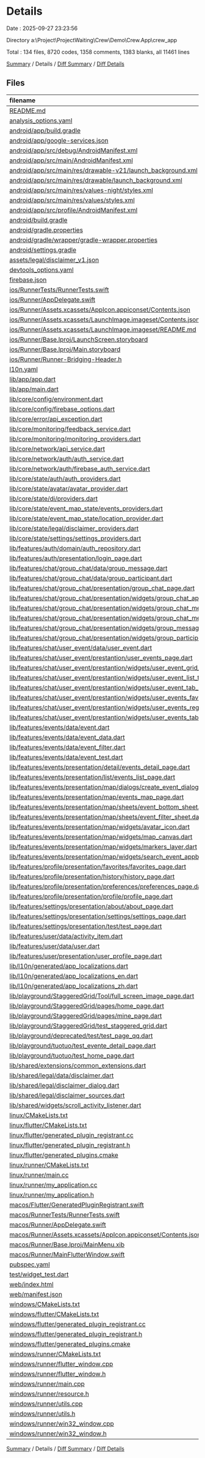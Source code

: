# Details

Date : 2025-09-27 23:23:56

Directory a:\\Project\\ProjectWaiting\\Crew\\Demo\\Crew.App\\crew_app

Total : 134 files,  8720 codes, 1358 comments, 1383 blanks, all 11461 lines

[Summary](results.md) / Details / [Diff Summary](diff.md) / [Diff Details](diff-details.md)

## Files
| filename | language | code | comment | blank | total |
| :--- | :--- | ---: | ---: | ---: | ---: |
| [README.md](/README.md) | Markdown | 1 | 0 | 3 | 4 |
| [analysis\_options.yaml](/analysis_options.yaml) | YAML | 3 | 22 | 4 | 29 |
| [android/app/build.gradle](/android/app/build.gradle) | Groovy | 40 | 16 | 9 | 65 |
| [android/app/google-services.json](/android/app/google-services.json) | JSON | 62 | 0 | 0 | 62 |
| [android/app/src/debug/AndroidManifest.xml](/android/app/src/debug/AndroidManifest.xml) | XML | 6 | 5 | 1 | 12 |
| [android/app/src/main/AndroidManifest.xml](/android/app/src/main/AndroidManifest.xml) | XML | 34 | 11 | 1 | 46 |
| [android/app/src/main/res/drawable-v21/launch\_background.xml](/android/app/src/main/res/drawable-v21/launch_background.xml) | XML | 4 | 7 | 2 | 13 |
| [android/app/src/main/res/drawable/launch\_background.xml](/android/app/src/main/res/drawable/launch_background.xml) | XML | 4 | 7 | 2 | 13 |
| [android/app/src/main/res/values-night/styles.xml](/android/app/src/main/res/values-night/styles.xml) | XML | 9 | 9 | 1 | 19 |
| [android/app/src/main/res/values/styles.xml](/android/app/src/main/res/values/styles.xml) | XML | 9 | 9 | 1 | 19 |
| [android/app/src/profile/AndroidManifest.xml](/android/app/src/profile/AndroidManifest.xml) | XML | 6 | 5 | 1 | 12 |
| [android/build.gradle](/android/build.gradle) | Groovy | 16 | 0 | 3 | 19 |
| [android/gradle.properties](/android/gradle.properties) | Properties | 3 | 0 | 1 | 4 |
| [android/gradle/wrapper/gradle-wrapper.properties](/android/gradle/wrapper/gradle-wrapper.properties) | Properties | 5 | 0 | 1 | 6 |
| [android/settings.gradle](/android/settings.gradle) | Groovy | 23 | 3 | 5 | 31 |
| [assets/legal/disclaimer\_v1.json](/assets/legal/disclaimer_v1.json) | JSON | 6 | 0 | 1 | 7 |
| [devtools\_options.yaml](/devtools_options.yaml) | YAML | 3 | 0 | 1 | 4 |
| [firebase.json](/firebase.json) | JSON | 1 | 0 | 0 | 1 |
| [ios/RunnerTests/RunnerTests.swift](/ios/RunnerTests/RunnerTests.swift) | Swift | 7 | 2 | 4 | 13 |
| [ios/Runner/AppDelegate.swift](/ios/Runner/AppDelegate.swift) | Swift | 12 | 0 | 2 | 14 |
| [ios/Runner/Assets.xcassets/AppIcon.appiconset/Contents.json](/ios/Runner/Assets.xcassets/AppIcon.appiconset/Contents.json) | JSON | 1 | 0 | 0 | 1 |
| [ios/Runner/Assets.xcassets/LaunchImage.imageset/Contents.json](/ios/Runner/Assets.xcassets/LaunchImage.imageset/Contents.json) | JSON | 23 | 0 | 1 | 24 |
| [ios/Runner/Assets.xcassets/LaunchImage.imageset/README.md](/ios/Runner/Assets.xcassets/LaunchImage.imageset/README.md) | Markdown | 3 | 0 | 2 | 5 |
| [ios/Runner/Base.lproj/LaunchScreen.storyboard](/ios/Runner/Base.lproj/LaunchScreen.storyboard) | XML | 36 | 1 | 1 | 38 |
| [ios/Runner/Base.lproj/Main.storyboard](/ios/Runner/Base.lproj/Main.storyboard) | XML | 25 | 1 | 1 | 27 |
| [ios/Runner/Runner-Bridging-Header.h](/ios/Runner/Runner-Bridging-Header.h) | C++ | 1 | 0 | 1 | 2 |
| [l10n.yaml](/l10n.yaml) | YAML | 4 | 0 | 0 | 4 |
| [lib/app/app.dart](/lib/app/app.dart) | Dart | 253 | 1 | 17 | 271 |
| [lib/app/main.dart](/lib/app/main.dart) | Dart | 140 | 47 | 27 | 214 |
| [lib/core/config/environment.dart](/lib/core/config/environment.dart) | Dart | 8 | 1 | 5 | 14 |
| [lib/core/config/firebase\_options.dart](/lib/core/config/firebase_options.dart) | Dart | 68 | 12 | 7 | 87 |
| [lib/core/error/api\_exception.dart](/lib/core/error/api_exception.dart) | Dart | 7 | 0 | 2 | 9 |
| [lib/core/monitoring/feedback\_service.dart](/lib/core/monitoring/feedback_service.dart) | Dart | 55 | 4 | 15 | 74 |
| [lib/core/monitoring/monitoring\_providers.dart](/lib/core/monitoring/monitoring_providers.dart) | Dart | 18 | 0 | 5 | 23 |
| [lib/core/network/api\_service.dart](/lib/core/network/api_service.dart) | Dart | 70 | 1 | 9 | 80 |
| [lib/core/network/auth/auth\_service.dart](/lib/core/network/auth/auth_service.dart) | Dart | 11 | 1 | 4 | 16 |
| [lib/core/network/auth/firebase\_auth\_service.dart](/lib/core/network/auth/firebase_auth_service.dart) | Dart | 18 | 0 | 7 | 25 |
| [lib/core/state/auth/auth\_providers.dart](/lib/core/state/auth/auth_providers.dart) | Dart | 18 | 3 | 6 | 27 |
| [lib/core/state/avatar/avatar\_provider.dart](/lib/core/state/avatar/avatar_provider.dart) | Dart | 33 | 0 | 6 | 39 |
| [lib/core/state/di/providers.dart](/lib/core/state/di/providers.dart) | Dart | 3 | 0 | 2 | 5 |
| [lib/core/state/event\_map\_state/events\_providers.dart](/lib/core/state/event_map_state/events_providers.dart) | Dart | 50 | 2 | 8 | 60 |
| [lib/core/state/event\_map\_state/location\_provider.dart](/lib/core/state/event_map_state/location_provider.dart) | Dart | 29 | 2 | 7 | 38 |
| [lib/core/state/legal/disclaimer\_providers.dart](/lib/core/state/legal/disclaimer_providers.dart) | Dart | 38 | 2 | 6 | 46 |
| [lib/core/state/settings/settings\_providers.dart](/lib/core/state/settings/settings_providers.dart) | Dart | 57 | 51 | 24 | 132 |
| [lib/features/auth/domain/auth\_repository.dart](/lib/features/auth/domain/auth_repository.dart) | Dart | 8 | 1 | 5 | 14 |
| [lib/features/auth/presentation/login\_page.dart](/lib/features/auth/presentation/login_page.dart) | Dart | 78 | 7 | 6 | 91 |
| [lib/features/chat/group\_chat/data/group\_message.dart](/lib/features/chat/group_chat/data/group_message.dart) | Dart | 19 | 0 | 5 | 24 |
| [lib/features/chat/group\_chat/data/group\_participant.dart](/lib/features/chat/group_chat/data/group_participant.dart) | Dart | 13 | 0 | 3 | 16 |
| [lib/features/chat/group\_chat/presentation/group\_chat\_page.dart](/lib/features/chat/group_chat/presentation/group_chat_page.dart) | Dart | 104 | 0 | 15 | 119 |
| [lib/features/chat/group\_chat/presentation/widgets/group\_chat\_app\_bar.dart](/lib/features/chat/group_chat/presentation/widgets/group_chat_app_bar.dart) | Dart | 91 | 0 | 10 | 101 |
| [lib/features/chat/group\_chat/presentation/widgets/group\_chat\_message\_composer.dart](/lib/features/chat/group_chat/presentation/widgets/group_chat_message_composer.dart) | Dart | 73 | 0 | 4 | 77 |
| [lib/features/chat/group\_chat/presentation/widgets/group\_chat\_message\_list.dart](/lib/features/chat/group_chat/presentation/widgets/group_chat_message_list.dart) | Dart | 46 | 0 | 7 | 53 |
| [lib/features/chat/group\_chat/presentation/widgets/group\_message\_tile.dart](/lib/features/chat/group_chat/presentation/widgets/group_message_tile.dart) | Dart | 186 | 0 | 6 | 192 |
| [lib/features/chat/group\_chat/presentation/widgets/group\_participant\_avatar.dart](/lib/features/chat/group_chat/presentation/widgets/group_participant_avatar.dart) | Dart | 53 | 0 | 6 | 59 |
| [lib/features/chat/user\_event/data/user\_event.dart](/lib/features/chat/user_event/data/user_event.dart) | Dart | 19 | 0 | 3 | 22 |
| [lib/features/chat/user\_event/prestantion/user\_events\_page.dart](/lib/features/chat/user_event/prestantion/user_events_page.dart) | Dart | 239 | 0 | 11 | 250 |
| [lib/features/chat/user\_event/prestantion/widgets/user\_event\_grid\_card.dart](/lib/features/chat/user_event/prestantion/widgets/user_event_grid_card.dart) | Dart | 107 | 0 | 6 | 113 |
| [lib/features/chat/user\_event/prestantion/widgets/user\_event\_list\_tile.dart](/lib/features/chat/user_event/prestantion/widgets/user_event_list_tile.dart) | Dart | 155 | 0 | 6 | 161 |
| [lib/features/chat/user\_event/prestantion/widgets/user\_event\_tab\_chip.dart](/lib/features/chat/user_event/prestantion/widgets/user_event_tab_chip.dart) | Dart | 44 | 0 | 5 | 49 |
| [lib/features/chat/user\_event/prestantion/widgets/user\_events\_favorites\_grid.dart](/lib/features/chat/user_event/prestantion/widgets/user_events_favorites_grid.dart) | Dart | 33 | 0 | 6 | 39 |
| [lib/features/chat/user\_event/prestantion/widgets/user\_events\_registered\_list.dart](/lib/features/chat/user_event/prestantion/widgets/user_events_registered_list.dart) | Dart | 28 | 0 | 5 | 33 |
| [lib/features/chat/user\_event/prestantion/widgets/user\_events\_tab\_bar.dart](/lib/features/chat/user_event/prestantion/widgets/user_events_tab_bar.dart) | Dart | 37 | 0 | 6 | 43 |
| [lib/features/events/data/event.dart](/lib/features/events/data/event.dart) | Dart | 34 | 0 | 3 | 37 |
| [lib/features/events/data/event\_data.dart](/lib/features/events/data/event_data.dart) | Dart | 14 | 1 | 2 | 17 |
| [lib/features/events/data/event\_filter.dart](/lib/features/events/data/event_filter.dart) | Dart | 23 | 0 | 2 | 25 |
| [lib/features/events/data/event\_test.dart](/lib/features/events/data/event_test.dart) | Dart | 90 | 1 | 10 | 101 |
| [lib/features/events/presentation/detail/events\_detail\_page.dart](/lib/features/events/presentation/detail/events_detail_page.dart) | Dart | 388 | 12 | 16 | 416 |
| [lib/features/events/presentation/list/events\_list\_page.dart](/lib/features/events/presentation/list/events_list_page.dart) | Dart | 148 | 4 | 16 | 168 |
| [lib/features/events/presentation/map/dialogs/create\_event\_dialog.dart](/lib/features/events/presentation/map/dialogs/create_event_dialog.dart) | Dart | 274 | 3 | 13 | 290 |
| [lib/features/events/presentation/map/events\_map\_page.dart](/lib/features/events/presentation/map/events_map_page.dart) | Dart | 288 | 7 | 31 | 326 |
| [lib/features/events/presentation/map/sheets/event\_bottom\_sheet.dart](/lib/features/events/presentation/map/sheets/event_bottom_sheet.dart) | Dart | 168 | 10 | 4 | 182 |
| [lib/features/events/presentation/map/sheets/event\_filter\_sheet.dart](/lib/features/events/presentation/map/sheets/event_filter_sheet.dart) | Dart | 111 | 2 | 2 | 115 |
| [lib/features/events/presentation/map/widgets/avatar\_icon.dart](/lib/features/events/presentation/map/widgets/avatar_icon.dart) | Dart | 48 | 2 | 9 | 59 |
| [lib/features/events/presentation/map/widgets/map\_canvas.dart](/lib/features/events/presentation/map/widgets/map_canvas.dart) | Dart | 38 | 2 | 6 | 46 |
| [lib/features/events/presentation/map/widgets/markers\_layer.dart](/lib/features/events/presentation/map/widgets/markers_layer.dart) | Dart | 35 | 1 | 5 | 41 |
| [lib/features/events/presentation/map/widgets/search\_event\_appbar.dart](/lib/features/events/presentation/map/widgets/search_event_appbar.dart) | Dart | 233 | 3 | 13 | 249 |
| [lib/features/profile/presentation/favorites/favorites\_page.dart](/lib/features/profile/presentation/favorites/favorites_page.dart) | Dart | 52 | 2 | 5 | 59 |
| [lib/features/profile/presentation/history/history\_page.dart](/lib/features/profile/presentation/history/history_page.dart) | Dart | 40 | 3 | 5 | 48 |
| [lib/features/profile/presentation/preferences/preferences\_page.dart](/lib/features/profile/presentation/preferences/preferences_page.dart) | Dart | 130 | 9 | 15 | 154 |
| [lib/features/profile/presentation/profile/profile\_page.dart](/lib/features/profile/presentation/profile/profile_page.dart) | Dart | 241 | 2 | 15 | 258 |
| [lib/features/settings/presentation/about/about\_page.dart](/lib/features/settings/presentation/about/about_page.dart) | Dart | 13 | 0 | 2 | 15 |
| [lib/features/settings/presentation/settings/settings\_page.dart](/lib/features/settings/presentation/settings/settings_page.dart) | Dart | 90 | 5 | 4 | 99 |
| [lib/features/settings/presentation/test/test\_page.dart](/lib/features/settings/presentation/test/test_page.dart) | Dart | 26 | 0 | 3 | 29 |
| [lib/features/user/data/activity\_item.dart](/lib/features/user/data/activity_item.dart) | Dart | 14 | 1 | 0 | 15 |
| [lib/features/user/data/user.dart](/lib/features/user/data/user.dart) | Dart | 33 | 0 | 3 | 36 |
| [lib/features/user/presentation/user\_profile\_page.dart](/lib/features/user/presentation/user_profile_page.dart) | Dart | 351 | 25 | 25 | 401 |
| [lib/l10n/generated/app\_localizations.dart](/lib/l10n/generated/app_localizations.dart) | Dart | 156 | 472 | 118 | 746 |
| [lib/l10n/generated/app\_localizations\_en.dart](/lib/l10n/generated/app_localizations_en.dart) | Dart | 223 | 3 | 105 | 331 |
| [lib/l10n/generated/app\_localizations\_zh.dart](/lib/l10n/generated/app_localizations_zh.dart) | Dart | 217 | 3 | 105 | 325 |
| [lib/playground/StaggeredGrid/Tool/full\_screen\_image\_page.dart](/lib/playground/StaggeredGrid/Tool/full_screen_image_page.dart) | Dart | 46 | 56 | 42 | 144 |
| [lib/playground/StaggeredGrid/pages/home\_page.dart](/lib/playground/StaggeredGrid/pages/home_page.dart) | Dart | 114 | 102 | 27 | 243 |
| [lib/playground/StaggeredGrid/pages/mine\_page.dart](/lib/playground/StaggeredGrid/pages/mine_page.dart) | Dart | 80 | 0 | 5 | 85 |
| [lib/playground/StaggeredGrid/test\_staggered\_grid.dart](/lib/playground/StaggeredGrid/test_staggered_grid.dart) | Dart | 47 | 0 | 9 | 56 |
| [lib/playground/deprecated/test/test\_page\_qq.dart](/lib/playground/deprecated/test/test_page_qq.dart) | Dart | 57 | 145 | 52 | 254 |
| [lib/playground/tuotuo/test\_evente\_detail\_page.dart](/lib/playground/tuotuo/test_evente_detail_page.dart) | Dart | 157 | 3 | 8 | 168 |
| [lib/playground/tuotuo/test\_home\_page.dart](/lib/playground/tuotuo/test_home_page.dart) | Dart | 330 | 3 | 14 | 347 |
| [lib/shared/extensions/common\_extensions.dart](/lib/shared/extensions/common_extensions.dart) | Dart | 32 | 16 | 12 | 60 |
| [lib/shared/legal/data/disclaimer.dart](/lib/shared/legal/data/disclaimer.dart) | Dart | 19 | 1 | 4 | 24 |
| [lib/shared/legal/disclaimer\_dialog.dart](/lib/shared/legal/disclaimer_dialog.dart) | Dart | 29 | 0 | 2 | 31 |
| [lib/shared/legal/disclaimer\_sources.dart](/lib/shared/legal/disclaimer_sources.dart) | Dart | 73 | 18 | 17 | 108 |
| [lib/shared/widgets/scroll\_activity\_listener.dart](/lib/shared/widgets/scroll_activity_listener.dart) | Dart | 57 | 0 | 10 | 67 |
| [linux/CMakeLists.txt](/linux/CMakeLists.txt) | CMake | 104 | 0 | 25 | 129 |
| [linux/flutter/CMakeLists.txt](/linux/flutter/CMakeLists.txt) | CMake | 79 | 0 | 10 | 89 |
| [linux/flutter/generated\_plugin\_registrant.cc](/linux/flutter/generated_plugin_registrant.cc) | C++ | 19 | 4 | 5 | 28 |
| [linux/flutter/generated\_plugin\_registrant.h](/linux/flutter/generated_plugin_registrant.h) | C++ | 5 | 5 | 6 | 16 |
| [linux/flutter/generated\_plugins.cmake](/linux/flutter/generated_plugins.cmake) | CMake | 22 | 0 | 6 | 28 |
| [linux/runner/CMakeLists.txt](/linux/runner/CMakeLists.txt) | CMake | 21 | 0 | 6 | 27 |
| [linux/runner/main.cc](/linux/runner/main.cc) | C++ | 5 | 0 | 2 | 7 |
| [linux/runner/my\_application.cc](/linux/runner/my_application.cc) | C++ | 83 | 21 | 27 | 131 |
| [linux/runner/my\_application.h](/linux/runner/my_application.h) | C++ | 7 | 7 | 5 | 19 |
| [macos/Flutter/GeneratedPluginRegistrant.swift](/macos/Flutter/GeneratedPluginRegistrant.swift) | Swift | 34 | 3 | 4 | 41 |
| [macos/RunnerTests/RunnerTests.swift](/macos/RunnerTests/RunnerTests.swift) | Swift | 7 | 2 | 4 | 13 |
| [macos/Runner/AppDelegate.swift](/macos/Runner/AppDelegate.swift) | Swift | 11 | 0 | 3 | 14 |
| [macos/Runner/Assets.xcassets/AppIcon.appiconset/Contents.json](/macos/Runner/Assets.xcassets/AppIcon.appiconset/Contents.json) | JSON | 68 | 0 | 1 | 69 |
| [macos/Runner/Base.lproj/MainMenu.xib](/macos/Runner/Base.lproj/MainMenu.xib) | XML | 343 | 0 | 1 | 344 |
| [macos/Runner/MainFlutterWindow.swift](/macos/Runner/MainFlutterWindow.swift) | Swift | 12 | 0 | 4 | 16 |
| [pubspec.yaml](/pubspec.yaml) | YAML | 52 | 57 | 15 | 124 |
| [test/widget\_test.dart](/test/widget_test.dart) | Dart | 12 | 0 | 5 | 17 |
| [web/index.html](/web/index.html) | HTML | 19 | 15 | 5 | 39 |
| [web/manifest.json](/web/manifest.json) | JSON | 35 | 0 | 1 | 36 |
| [windows/CMakeLists.txt](/windows/CMakeLists.txt) | CMake | 89 | 0 | 20 | 109 |
| [windows/flutter/CMakeLists.txt](/windows/flutter/CMakeLists.txt) | CMake | 98 | 0 | 12 | 110 |
| [windows/flutter/generated\_plugin\_registrant.cc](/windows/flutter/generated_plugin_registrant.cc) | C++ | 27 | 4 | 5 | 36 |
| [windows/flutter/generated\_plugin\_registrant.h](/windows/flutter/generated_plugin_registrant.h) | C++ | 5 | 5 | 6 | 16 |
| [windows/flutter/generated\_plugins.cmake](/windows/flutter/generated_plugins.cmake) | CMake | 26 | 0 | 6 | 32 |
| [windows/runner/CMakeLists.txt](/windows/runner/CMakeLists.txt) | CMake | 34 | 0 | 7 | 41 |
| [windows/runner/flutter\_window.cpp](/windows/runner/flutter_window.cpp) | C++ | 49 | 7 | 16 | 72 |
| [windows/runner/flutter\_window.h](/windows/runner/flutter_window.h) | C++ | 20 | 5 | 9 | 34 |
| [windows/runner/main.cpp](/windows/runner/main.cpp) | C++ | 30 | 4 | 10 | 44 |
| [windows/runner/resource.h](/windows/runner/resource.h) | C++ | 9 | 6 | 2 | 17 |
| [windows/runner/utils.cpp](/windows/runner/utils.cpp) | C++ | 54 | 2 | 10 | 66 |
| [windows/runner/utils.h](/windows/runner/utils.h) | C++ | 8 | 6 | 6 | 20 |
| [windows/runner/win32\_window.cpp](/windows/runner/win32_window.cpp) | C++ | 210 | 24 | 55 | 289 |
| [windows/runner/win32\_window.h](/windows/runner/win32_window.h) | C++ | 48 | 31 | 24 | 103 |

[Summary](results.md) / Details / [Diff Summary](diff.md) / [Diff Details](diff-details.md)